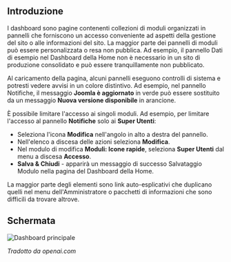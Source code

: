 <!-- Filename: J4.x:Home_Dashboard / Display title: Dashboard Principale -->

## Introduzione

I dashboard sono pagine contenenti collezioni di moduli organizzati in pannelli che forniscono un accesso conveniente ad aspetti della gestione del sito o alle informazioni del sito. La maggior parte dei pannelli di moduli può essere personalizzata o resa non pubblica. Ad esempio, il pannello Dati di esempio nel Dashboard della Home non è necessario in un sito di produzione consolidato e può essere tranquillamente non pubblicato.

Al caricamento della pagina, alcuni pannelli eseguono controlli di sistema e potresti vedere avvisi in un colore distintivo. Ad esempio, nel pannello Notifiche, il messaggio **Joomla è aggiornato** in verde può essere sostituito da un messaggio **Nuova versione disponibile** in arancione.

È possibile limitare l'accesso ai singoli moduli. Ad esempio, per limitare l'accesso al pannello **Notifiche** solo ai **Super Utenti**:

- Seleziona l'icona **Modifica** nell'angolo in alto a destra del pannello.
- Nell'elenco a discesa delle azioni seleziona **Modifica**.
- Nel modulo di modifica **Moduli: Icone rapide**, seleziona **Super Utenti** dal menu a discesa **Accesso**.
- **Salva & Chiudi** - apparirà un messaggio di successo Salvataggio Modulo nella pagina del Dashboard della Home.

La maggior parte degli elementi sono link auto-esplicativi che duplicano quelli nel menu dell'Amministratore o pacchetti di informazioni che sono difficili da trovare altrove.

## Schermata

![Dashboard principale](../../../en/images/dashboards/home-dashboard.png)

*Tradotto da openai.com*

